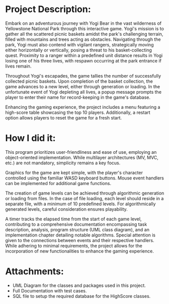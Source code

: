 # Project Description:

Embark on an adventurous journey with Yogi Bear in the vast wilderness of Yellowstone National Park through this interactive game. Yogi's mission is to gather all the scattered picnic baskets amidst the park's challenging terrain, filled with mountains and trees acting as obstacles. Navigating through the park, Yogi must also contend with vigilant rangers, strategically moving either horizontally or vertically, posing a threat to his basket-collecting quest. Proximity to a ranger within a predefined unit distance results in Yogi losing one of his three lives, with respawn occurring at the park entrance if lives remain.

Throughout Yogi's escapades, the game tallies the number of successfully collected picnic baskets. Upon completion of the basket collection, the game advances to a new level, either through generation or loading. In the unfortunate event of Yogi depleting all lives, a popup message prompts the player to enter their name for record-keeping in the game's database.

Enhancing the gaming experience, the project includes a menu featuring a high-score table showcasing the top 10 players. Additionally, a restart option allows players to reset the game for a fresh start.

# How I did it:
This program prioritizes user-friendliness and ease of use, employing an object-oriented implementation. While multilayer architectures (MV, MVC, etc.) are not mandatory, simplicity remains a key focus.

Graphics for the game are kept simple, with the player's character controlled using the familiar WASD keyboard buttons. Mouse event handlers can be implemented for additional game functions.

The creation of game levels can be achieved through algorithmic generation or loading from files. In the case of file loading, each level should reside in a separate file, with a minimum of 10 predefined levels. For algorithmically generated levels, careful consideration ensures playability.

A timer tracks the elapsed time from the start of each game level, contributing to a comprehensive documentation encompassing task description, analysis, program structure (UML class diagram), and an implementation chapter detailing notable algorithms. Special attention is given to the connections between events and their respective handlers. While adhering to minimal requirements, the project allows for the incorporation of new functionalities to enhance the gaming experience.

# Attachments:
- UML Diagram for the classes and packages used in this project.
- Full Documentation with test cases.
- SQL file to setup the required database for the HighScore classes.
